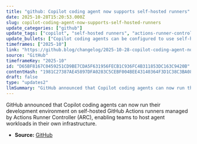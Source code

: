 ```yaml
---
title: "github: Copilot coding agent now supports self-hosted runners"
date: 2025-10-28T15:20:53.000Z
slug: copilot-coding-agent-now-supports-self-hosted-runners
update_categories: ["github"]
update_tags: ["copilot", "self-hosted runners", "actions-runner-controller", "github-actions", "infrastructure", "developer-tools"]
update_bullets: ["Copilot coding agents can be configured to use self-hosted GitHub Actions runners managed via Actions Runner Controller (ARC).", "Run the agent development environment inside your own infrastructure instead of GitHub-hosted runners.", "Provides greater control over runtime environment, networking, and data residency when hosting agent workloads on-premises or in private cloud.", "Leverages ARC for managing and scaling self-hosted runners to support agent deployments within existing infrastructure and policies."]
timeframes: ["2025-10"]
link: "https://github.blog/changelog/2025-10-28-copilot-coding-agent-now-supports-self-hosted-runners"
source: "GitHub"
timeframeKey: "2025-10"
id: "D65BF8167C0459251CD9BE7CDA5F631956FECB1C936FC4B311853DC163C9420B"
contentHash: "1981C27387AE45897DFA0283C5CEBF004BEE43140364F3D1C38C3BA08EE153EA"
draft: false
type: "updates2"
llmSummary: "GitHub announced that Copilot coding agents can now run their development environment on self-hosted GitHub Actions runners managed by Actions Runner Controller (ARC), enabling teams to host agent workloads in their own infrastructure."
---
```


GitHub announced that Copilot coding agents can now run their development environment on self-hosted GitHub Actions runners managed by Actions Runner Controller (ARC), enabling teams to host agent workloads in their own infrastructure.

- **Source:** [GitHub](https://github.blog/changelog/2025-10-28-copilot-coding-agent-now-supports-self-hosted-runners)
